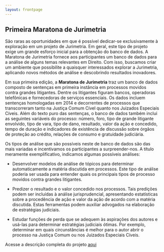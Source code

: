 ```yaml
---
layout: frontpage
---
```


## Primeira Maratona de Jurimetria

São raras as oportunidades em que é possível dedicar-se exclusivamente à exploração em um projeto de Jurimetria. Em geral, este tipo de projeto exige um grande esforço inicial para a obtenção do banco de dados. A Maratona de Jurimetria fornece aos participantes um banco de dados para a análise de alguns temas relevantes em Direito. Com isso, buscamos criar um ambiente que possibilite a quaisquer interessados explorar a Jurimetria, aplicando novos métodos de análise e descobrindo resultados inovadores.

Em sua primeira edição, a **Maratona de Jurimetria** traz um banco de dados composto de sentenças em primeira instância em processos movidos contra grandes litigantes. Dentre os litigantes figuram bancos, operadoras telefônicas e fornecedoras de serviços essenciais. Os dados incluem sentenças homologadas em 2014 e decorrentes de processos que transcorreram tanto na Justiça Comum Cível quanto nos Juizados Especiais Cíveis. Além do texto puro das sentenças, o banco de dados também inclui as seguintes variáveis do processo: número, foro, tipo de grande litigante envolvido, tipo de vara, tipo de dano, resultado, valor da ação e concedido, tempo de duração e indicadores de existência de discussão sobre órgãos de proteção ao crédito, relações de consumo e gratuidade judiciária. 

Os tipos de análise que são possíveis neste de banco de dados são das mais variadas e incentivamos os participantes a surpreender-nos. A título meramente exemplificativo, indicamos algumas possíveis análises:

- Desenvolver modelos de análise de tópicos para determinar automaticamente a matéria discutida em processos. Este tipo de análise poderia ser usada para entender quais os principais tipos de processo movidos contra grandes 
 litigantes.
 
- Predizer o resultado e o valor concedido nos processos. Tais predições podem ser incluídas à análise jurisprudencial, apresentando estatísticas sobre a procedência de ação e valor da ação de acordo com a matéria discutida. Estas ferramentas podem auxiliar advogados na elaboração de estratégias judiciais.
 
- Estudar funções de perda que se adequem às aspirações dos autores e usá-las para determinar estratégias judiciais ótimas. Por exemplo, determinar em quais circunstâncias é melhor para o autor abrir o processo na Justiça Comum ou nos Juizados Especiais Cíveis.

Acesse a descrição completa do projeto [aqui](http://abjur.org.br/Maratona_de_Jurimetria.pdf)












